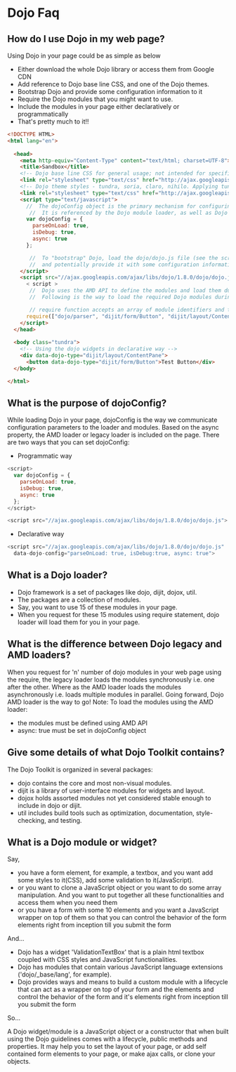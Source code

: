# Dojo Faq

## How do I use Dojo in my web page?

Using Dojo in your page could be as simple as below

* Either download the whole Dojo library or access them from Google CDN
* Add reference to Dojo base line CSS, and one of the Dojo themes.
* Bootstrap Dojo and provide some configuration information to it
* Require the Dojo modules that you might want to use.
* Include the modules in your page either declaratively or programmatically
* That's pretty much to it!!

```html
<!DOCTYPE HTML>
<html lang="en">
  
  <head>
    <meta http-equiv="Content-Type" content="text/html; charset=UTF-8">
    <title>Sandbox</title>
    <!-- Dojo base line CSS for general usage; not intended for specific dijit widget -->
    <link rel="stylesheet" type="text/css" href="http://ajax.googleapis.com/ajax/libs/dojo/1.8/dojo/resources/dojo.css">
    <!-- Dojo theme styles - tundra, soria, claro, nihilo. Applying tundra here -->
    <link rel="stylesheet" type="text/css" href="http://ajax.googleapis.com/ajax/libs/dojo/1.8/dijit/themes/tundra/tundra.css">
    <script type="text/javascript">
      //  The dojoConfig object is the primary mechanism for configuring Dojo in a web page.
       //  It is referenced by the Dojo module loader, as well as Dojo components with global options.
      var dojoConfig = {
        parseOnLoad: true,
        isDebug: true,
        async: true
      };

       //  To "bootstrap" Dojo, load the dojo/dojo.js file (see the script tag below) 
       //  and potentially provide it with some configuration information (see the object above).
    </script>
    <script src="//ajax.googleapis.com/ajax/libs/dojo/1.8.0/dojo/dojo.js">
      < script >
       //  Dojo uses the AMD API to define the modules and load them during run time.
       //  Following is the way to load the required Dojo modules during run time.

       // require function accepts an array of module identifiers and triggers the callback function
      require(["dojo/parser", "dijit/form/Button", "dijit/layout/ContentPane"]);
    </script>
  </head>
  
  <body class="tundra">
    <!-- Using the dojo widgets in declarative way -->
    <div data-dojo-type="dijit/layout/ContentPane">
      <button data-dojo-type="dijit/form/Button">Test Button</div>
  </body>

</html>
```

## What is the purpose of dojoConfig?

While loading Dojo in your page, dojoConfig is the way we communicate configuration parameters to the loader and modules. Based on the async property, the AMD loader or legacy loader is included on the page. There are two ways that you can set dojoConfig: 

* Programmatic way

```javascript
<script>
  var dojoConfig = {
    parseOnLoad: true,
    isDebug: true,
    async: true
  };
</script> 

<script src="//ajax.googleapis.com/ajax/libs/dojo/1.8.0/dojo/dojo.js">
```

* Declarative way

```javascript
<script src="//ajax.googleapis.com/ajax/libs/dojo/1.8.0/dojo/dojo.js"
  data-dojo-config="parseOnLoad: true, isDebug:true, async: true">
```


## What is a Dojo loader?

* Dojo framework is a set of packages like dojo, dijit, dojox, util.
* The packages are a collection of modules.
* Say, you want to use 15 of these modules in your page.
* When you request for these 15 modules using require statement, dojo loader will load them for you in your page.

## What is the difference between Dojo legacy and AMD loaders?

When you request for 'n' number of dojo modules in your web page using the require, the legacy loader loads the modules synchronously i.e. one after the other. Where as the AMD loader loads the modules asynchronously i.e. loads multiple modules in parallel. Going forward, Dojo AMD loader is the way to go!
Note: To load the modules using the AMD loader:

* the modules must be defined using AMD API
* async: true must be set in dojoConfig object

## Give some details of what Dojo Toolkit contains?

The Dojo Toolkit is organized in several packages:

* dojo contains the core and most non-visual modules.
* dijit is a library of user-interface modules for widgets and layout.
* dojox holds assorted modules not yet considered stable enough to include in dojo or dijit.
* util includes build tools such as optimization, documentation, style-checking, and testing.

## What is a Dojo module or widget?

Say,
* you have a form element, for example, a textbox, and you want add some styles to it(CSS), add some validation to it(JavaScript).
* or you want to clone a JavaScript object or you want to do some array manipulation. And you want to put together all these functionalities and access them when you need them
* or you have a form with some 10 elements and you want a JavaScript wrapper on top of them so that you can control the behavior of the form elements right from inception till you submit the form

And...
* Dojo has a widget 'ValidationTextBox' that is a plain html textbox coupled with CSS styles and JavaScript functionalities.
* Dojo has modules that contain various JavaScript language extensions ('dojo/_base/lang', for example).
* Dojo provides ways and means to build a custom module with a lifecycle that can act as a wrapper on top of your form and the elements and control the behavior of the form and it's elements right from inception till you submit the form

So...

A Dojo widget/module is a JavaScript object or a constructor that when built using the Dojo guidelines comes with a lifecycle, public methods and properties. It may help you to set the layout of your page, or add self contained form elements to your page, or make ajax calls, or clone your objects.
